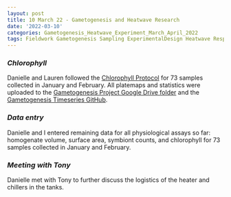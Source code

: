 ```yaml
---
layout: post
title: 10 March 22 - Gametogenesis and Heatwave Research
date: '2022-03-10'
categories: Gametogenesis_Heatwave_Experiment_March_April_2022
tags: Fieldwork Gametogenesis Sampling ExperimentalDesign Heatwave Respirometry
---
```


### *Chlorophyll*

Danielle and Lauren followed the [Chlorophyll Protocol](https://github.com/daniellembecker/Gametogenesis/blob/main/protocols/2020-01-01-Chlorophyll-Protocol.md) for 73 samples collected in January and February. All platemaps and statistics were uploaded to the [Gametogenesis Project Google Drive folder](https://drive.google.com/drive/u/0/folders/1KSkMOiGlpIDJ80WWa3U5HESVHea4GNIu) and the [Gametogenesis Timeseries GitHub](https://github.com/daniellembecker/Gametogenesis/tree/main/gametogenesis_timeseries). 

### *Data entry*
Danielle and I entered remaining data for all physiological assays so far: homogenate volume, surface area, symbiont counts, and chlorophyll for 73 samples collected in January and February.

### *Meeting with Tony*
Danielle met with Tony to further discuss the logistics of the heater and chillers in the tanks.
